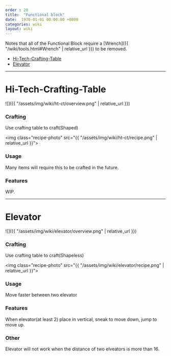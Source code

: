 ```yaml
---
order : 20
title:  "Functional block"
date:  1970-01-01 00:00:00 +0000
categories: wiki
layout: wiki
---
```


Notes that all of the Functional Block require a [Wrench]({{ "/wiki/tools.html#Wrench" | relative_url }}) to be removed.
- [Hi-Tech-Crafting-Table](#Hi-Tech-Crafting-Table)
- [Elevator](#Elevator)

---

# Hi-Tech-Crafting-Table

![]({{ "/assets/img/wiki/ht-ct/overview.png" | relative_url }})

### Crafting

Use crafting table to craft(Shaped)

<img class="recipe-photo" src="{{ "/assets/img/wiki/ht-ct/recipe.png" | relative_url }}">

### Usage

Many items will require this to be crafted in the future.

### Features

WIP.

---

# Elevator

![]({{ "/assets/img/wiki/elevator/overview.png" | relative_url }})

### Crafting

Use crafting table to craft(Shapeless)

<img class="recipe-photo" src="{{ "/assets/img/wiki/elevator/recipe.png" | relative_url }}">

### Usage

Move faster between two elevator

### Features

When elevator(at least 2) place in vertical, sneak to move down, jump to move up.

### Other

Elevator will not work when the distance of two elveators is more than 16.
